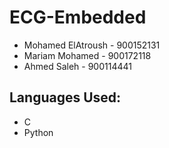 # ECG-Embedded

+ Mohamed ElAtroush - 900152131 <br>
+ Mariam Mohamed - 900172118 <br>
+ Ahmed Saleh - 900114441 <br>

## Languages Used:
+ C
+ Python
